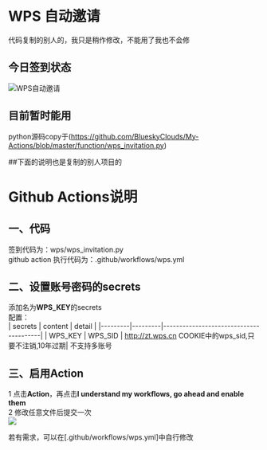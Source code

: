 # WPS 自动邀请
代码复制的别人的，我只是稍作修改，不能用了我也不会修

## 今日签到状态

![WPS自动邀请](https://github.com/HiJohnDoe/my_checkin_actions/workflows/WPS%E8%87%AA%E5%8A%A8%E9%82%80%E8%AF%B7/badge.svg)


## 目前暂时能用
python源码copy于(https://github.com/BlueskyClouds/My-Actions/blob/master/function/wps_invitation.py)

##下面的说明也是复制的别人项目的

# Github Actions说明
## 一、代码
签到代码为：wps/wps_invitation.py  
github action 执行代码为：.github/workflows/wps.yml
## 二、设置账号密码的secrets
添加名为**WPS_KEY**的secrets  
配置：  
| secrets | content |              detail                    |
|---------|---------|----------------------------------------|
| WPS_KEY	| WPS_SID	| http://zt.wps.cn COOKIE中的wps_sid,只要不注销,10年过期|
不支持多账号  

## 三、启用Action
1 点击**Action**，再点击**I understand my workflows, go ahead and enable them**  
2 修改任意文件后提交一次  
![](http://tu.yaohuo.me/imgs/2020/06/34ca160c972b9927.png)

若有需求，可以在[.github/workflows/wps.yml]中自行修改

